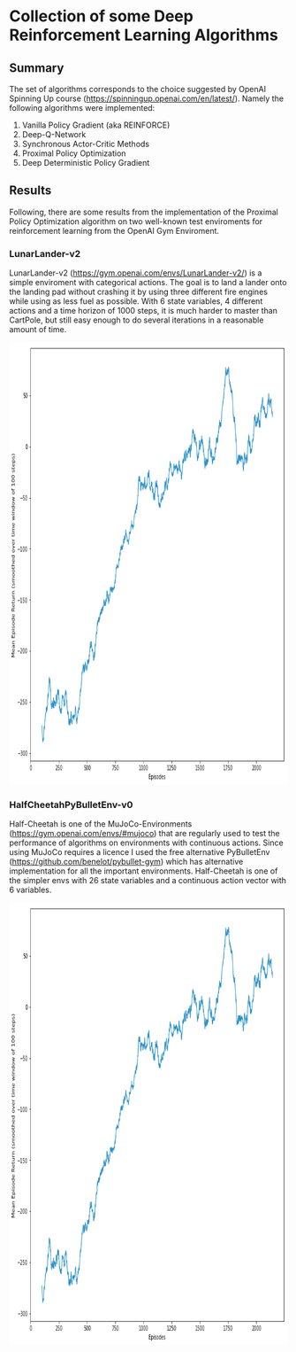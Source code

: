 # Collection of some Deep Reinforcement Learning Algorithms

## Summary

The set of algorithms corresponds to the choice suggested by OpenAI Spinning Up course (https://spinningup.openai.com/en/latest/). Namely the following algorithms were implemented:

1. Vanilla Policy Gradient (aka REINFORCE)
2. Deep-Q-Network
3. Synchronous Actor-Critic Methods
4. Proximal Policy Optimization
5. Deep Deterministic Policy Gradient

## Results

Following, there are some results from the implementation of the Proximal Policy Optimization algorithm on two well-known test enviroments for reinforcement learning from the OpenAI Gym Enviroment.

### LunarLander-v2

LunarLander-v2 (https://gym.openai.com/envs/LunarLander-v2/) is a simple enviroment with categorical actions. The goal is to land a lander onto the landing pad without crashing it by using three different fire engines while using as less fuel as possible. With 6 state variables, 4 different actions and a time horizon of 1000 steps, it is much harder to master than CartPole, but still easy enough to do several iterations in a reasonable amount of time.

<p align="center">
    <img src="https://github.com/fritjofwolf/rl-zoo/blob/master/openai_spinning_up/media/lunar_lander_2000.png" width="800" height="800"/>
</p>

### HalfCheetahPyBulletEnv-v0

Half-Cheetah is one of the MuJoCo-Environments (https://gym.openai.com/envs/#mujoco) that are regularly used to test the performance of algorithms on environments with continuous actions. Since using MuJoCo requires a licence I used the free alternative PyBulletEnv (https://github.com/benelot/pybullet-gym) which has alternative implementation for all the important environments. Half-Cheetah is one of the simpler envs with 26 state variables and a continuous action vector with 6 variables.

<p align="center">
    <img src="https://github.com/fritjofwolf/rl-zoo/blob/master/openai_spinning_up/media/lunar_lander_2000.png" width="800" height="800"/>
</p>